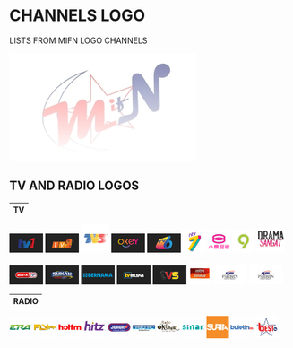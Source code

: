 # CHANNELS LOGO
LISTS FROM MIFN LOGO CHANNELS

[![MIFN](https://github.com/MIFNtechnology/siaranMy/raw/main/logo_mifn.png)](https://github.com/MIFNtechnology/siaranMy/blob/main/logo_mifn.png)

## TV AND RADIO LOGOS

|TV|
|--|

[<img src="https://github.com/MIFNtechnology/siaranMy/raw/main/logo/Tv1.png" alt="Tv1" width="60" />](logo/Tv1.png)
[<img src="https://github.com/MIFNtechnology/siaranMy/raw/main/logo/Tv2.png" alt="Tv2" width="60" />](logo/Tv2.png)
[<img src="https://github.com/MIFNtechnology/siaranMy/raw/main/logo/Tv3.png" alt="Tv3" width="50" />](logo/Tv3.png)
[<img src="https://github.com/MIFNtechnology/siaranMy/raw/main/logo/OkeyTv.png " alt="OkeyTv" width="60" />](logo/OkeyTv.png) 
[<img src="https://github.com/MIFNtechnology/siaranMy/raw/main/logo/Tv6.png" alt="Tv6" width="60" />](logo/Tv6.png)
[<img src="https://github.com/MIFNtechnology/siaranMy/raw/main/logo/DidikTv.png" alt="DidikTv" width="40" />](logo/DidikTv.png)
[<img src="https://github.com/MIFNtechnology/siaranMy/raw/main/logo/8tv.png" alt="8tv" width="40" />](logo/8tv.png)
[<img src="https://github.com/MIFNtechnology/siaranMy/raw/main/logo/Tv9.png" alt="Tv9" width="40" />](logo/Tv9.png)
[<img src="https://github.com/MIFNtechnology/siaranMy/raw/main/logo/DramaSangat.png" alt="DramaSangat" width="50" />](logo/DramaSangat.png)

[<img src="https://github.com/MIFNtechnology/siaranMy/raw/main/logo/BeritaRtm.png " alt="BeritaRtm" width="60" />](logo/BeritaRtm.png)
[<img src="https://github.com/MIFNtechnology/siaranMy/raw/main/logo/SukanRtm.png" alt="SukanRtm" width="60" />](logo/SukamRtm.png)
[<img src="https://github.com/MIFNtechnology/siaranMy/raw/main/logo/Bernama.png" alt="Bernama" width="60" />](logo/Bernama.png)
[<img src="https://github.com/MIFNtechnology/siaranMy/raw/main/logo/TvIkim.png" alt="TvIkim" width="60" />](logo/TvIkim.png)
[<img src="https://github.com/MIFNtechnology/siaranMy/raw/main/logo/Tvs.jpg" alt="Tvs" width="60" />](logo/Tvs.jpg)
[<img src="https://github.com/MIFNtechnology/siaranMy/raw/main/logo/AstroAwani.png" alt="AstroAwani" width="40" />](logo/AstroAwani.png) 
[<img src="https://github.com/MIFNtechnology/siaranMy/raw/main/logo/DewanRakyat.png" alt="DewanRakyat" width="60" />](logo/DewanRakyat.png)
[<img src="https://github.com/MIFNtechnology/siaranMy/raw/main/logo/DewanRakyat.png" alt="DewanNegara" width="60" />](logo/DewanNegara.png)

| RADIO |
|--|

[<img src="https://github.com/MIFNtechnology/siaranMy/raw/main/logo/Era.png" alt="Era" width="40" />](logo/Era.png)
[<img src="https://github.com/MIFNtechnology/siaranMy/raw/main/logo/FlyFm.png" alt="FlyFm" width="40" />](logo/FlyFm.png)
[<img src="https://github.com/MIFNtechnology/siaranMy/raw/main/logo/HotFm.png" alt="HotFm" width="40" />](logo/HotFm.png)
[<img src="https://github.com/MIFNtechnology/siaranMy/raw/main/logo/HitzFm.png" alt="HitzFm" width="40" />](logo/HitzFm.png)
[<img src="https://github.com/MIFNtechnology/siaranMy/raw/main/logo/JohorFm.png" alt="JohorFm" width="40" />](logo/JohorFm.png)
[<img src="https://github.com/MIFNtechnology/siaranMy/raw/main/logo/NasionalFm.png" alt="NasionalFm" width="40" />](logo/NasionalFm.png)
[<img src="https://github.com/MIFNtechnology/siaranMy/raw/main/logo/RadioKlasik.png" alt="RadioKlasik" width="40" />](logo/RadioKlasik.png)
[<img src="https://github.com/MIFNtechnology/siaranMy/raw/main/logo/SinarFm.png" alt="SinarFm" width="40" />](logo/SinarFm.png)
[<img src="https://github.com/MIFNtechnology/siaranMy/raw/main/logo/Suria.png" alt="Suria" width="40" />](logo/Suria.png)
[<img src="https://github.com/MIFNtechnology/siaranMy/raw/main/logo/BuletinFm.png" alt="BuletinFm" width="40" />](logo/BuletinFm.png)
[<img src="https://github.com/MIFNtechnology/siaranMy/raw/main/logo/bestfm.png" alt="bestfm" width="40" />](logo/bestfm.png)
